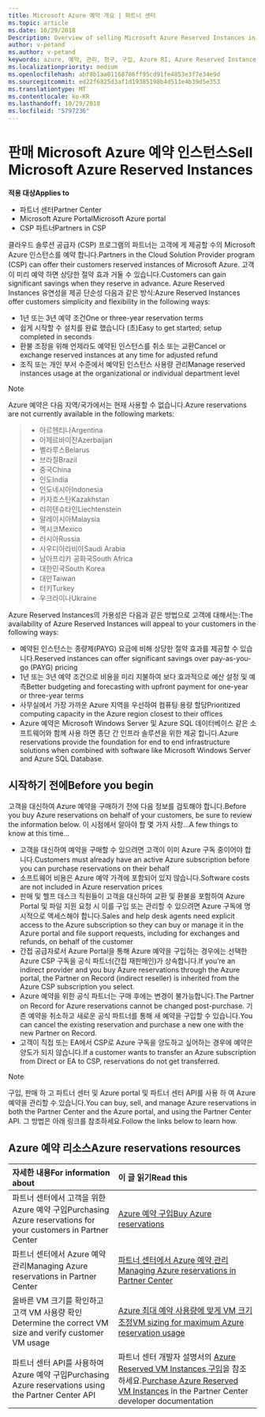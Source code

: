 ```yaml
---
title: Microsoft Azure 예약 개요 | 파트너 센터
ms.topic: article
ms.date: 10/29/2018
Description: Overview of selling Microsoft Azure Reserved Instances in CSP.
author: v-petand
ms.author: v-petand
keywords: azure, 예약, 관리, 청구, 구입, Azure RI, Azure Reserved Instances
ms.localizationpriority: medium
ms.openlocfilehash: abf8b1aa01168786ff95cd91fe4853e3f7e34e9d
ms.sourcegitcommit: ed22f6825d3af1d19385198b4d511e4b39d5e353
ms.translationtype: MT
ms.contentlocale: ko-KR
ms.lasthandoff: 10/29/2018
ms.locfileid: "5797236"
---
```

# <a name="sell-microsoft-azure-reserved-instances"></a><span data-ttu-id="d85fe-103">판매 Microsoft Azure 예약 인스턴스</span><span class="sxs-lookup"><span data-stu-id="d85fe-103">Sell Microsoft Azure Reserved Instances</span></span> 

**<span data-ttu-id="d85fe-104">적용 대상</span><span class="sxs-lookup"><span data-stu-id="d85fe-104">Applies to</span></span>**

-  <span data-ttu-id="d85fe-105">파트너 센터</span><span class="sxs-lookup"><span data-stu-id="d85fe-105">Partner Center</span></span>
-  <span data-ttu-id="d85fe-106">Microsoft Azure Portal</span><span class="sxs-lookup"><span data-stu-id="d85fe-106">Microsoft Azure portal</span></span>
-  <span data-ttu-id="d85fe-107">CSP 파트너</span><span class="sxs-lookup"><span data-stu-id="d85fe-107">Partners in CSP</span></span>

<span data-ttu-id="d85fe-108">클라우드 솔루션 공급자 (CSP) 프로그램의 파트너는 고객에 게 제공할 수의 Microsoft Azure 인스턴스를 예약 합니다.</span><span class="sxs-lookup"><span data-stu-id="d85fe-108">Partners in the Cloud Solution Provider program (CSP) can offer their customers reserved instances of Microsoft Azure.</span></span> <span data-ttu-id="d85fe-109">고객이 미리 예약 하면 상당한 절약 효과 거둘 수 있습니다.</span><span class="sxs-lookup"><span data-stu-id="d85fe-109">Customers can gain significant savings when they reserve in advance.</span></span> <span data-ttu-id="d85fe-110">Azure Reserved Instances 유연성을 제공 단순성 다음과 같은 방식:</span><span class="sxs-lookup"><span data-stu-id="d85fe-110">Azure Reserved Instances offer customers simplicity and flexibility in the following ways:</span></span>

-   <span data-ttu-id="d85fe-111">1년 또는 3년 예약 조건</span><span class="sxs-lookup"><span data-stu-id="d85fe-111">One or three-year reservation terms</span></span> 
-   <span data-ttu-id="d85fe-112">쉽게 시작할 수 설치를 완료 했습니다 (초)</span><span class="sxs-lookup"><span data-stu-id="d85fe-112">Easy to get started; setup completed in seconds</span></span> 
-   <span data-ttu-id="d85fe-113">환불 조정을 위해 언제라도 예약된 인스턴스를 취소 또는 교환</span><span class="sxs-lookup"><span data-stu-id="d85fe-113">Cancel or exchange reserved instances at any time for adjusted refund</span></span> 
-   <span data-ttu-id="d85fe-114">조직 또는 개인 부서 수준에서 예약된 인스턴스 사용량 관리</span><span class="sxs-lookup"><span data-stu-id="d85fe-114">Manage reserved instances usage at the organizational or individual department level</span></span> 

> [!NOTE]  
> <span data-ttu-id="d85fe-115">Azure 예약은 다음 지역/국가에서는 현재 사용할 수 없습니다.</span><span class="sxs-lookup"><span data-stu-id="d85fe-115">Azure reservations are not currently available in the following markets:</span></span>
  
> * <span data-ttu-id="d85fe-116">아르헨티나</span><span class="sxs-lookup"><span data-stu-id="d85fe-116">Argentina</span></span>
> * <span data-ttu-id="d85fe-117">아제르바이잔</span><span class="sxs-lookup"><span data-stu-id="d85fe-117">Azerbaijan</span></span>
> * <span data-ttu-id="d85fe-118">벨라루스</span><span class="sxs-lookup"><span data-stu-id="d85fe-118">Belarus</span></span>
> * <span data-ttu-id="d85fe-119">브라질</span><span class="sxs-lookup"><span data-stu-id="d85fe-119">Brazil</span></span>
> * <span data-ttu-id="d85fe-120">중국</span><span class="sxs-lookup"><span data-stu-id="d85fe-120">China</span></span>
> * <span data-ttu-id="d85fe-121">인도</span><span class="sxs-lookup"><span data-stu-id="d85fe-121">India</span></span>
> * <span data-ttu-id="d85fe-122">인도네시아</span><span class="sxs-lookup"><span data-stu-id="d85fe-122">Indonesia</span></span>
> * <span data-ttu-id="d85fe-123">카자흐스탄</span><span class="sxs-lookup"><span data-stu-id="d85fe-123">Kazakhstan</span></span>
> * <span data-ttu-id="d85fe-124">리히텐슈타인</span><span class="sxs-lookup"><span data-stu-id="d85fe-124">Liechtenstein</span></span>
> * <span data-ttu-id="d85fe-125">말레이시아</span><span class="sxs-lookup"><span data-stu-id="d85fe-125">Malaysia</span></span>
> * <span data-ttu-id="d85fe-126">멕시코</span><span class="sxs-lookup"><span data-stu-id="d85fe-126">Mexico</span></span>
> * <span data-ttu-id="d85fe-127">러시아</span><span class="sxs-lookup"><span data-stu-id="d85fe-127">Russia</span></span>
> * <span data-ttu-id="d85fe-128">사우디아라비아</span><span class="sxs-lookup"><span data-stu-id="d85fe-128">Saudi Arabia</span></span>
> * <span data-ttu-id="d85fe-129">남아프리카 공화국</span><span class="sxs-lookup"><span data-stu-id="d85fe-129">South Africa</span></span>
> * <span data-ttu-id="d85fe-130">대한민국</span><span class="sxs-lookup"><span data-stu-id="d85fe-130">South Korea</span></span>
> * <span data-ttu-id="d85fe-131">대만</span><span class="sxs-lookup"><span data-stu-id="d85fe-131">Taiwan</span></span>
> * <span data-ttu-id="d85fe-132">터키</span><span class="sxs-lookup"><span data-stu-id="d85fe-132">Turkey</span></span>
> * <span data-ttu-id="d85fe-133">우크라이나</span><span class="sxs-lookup"><span data-stu-id="d85fe-133">Ukraine</span></span>

<span data-ttu-id="d85fe-134">Azure Reserved Instances의 가용성은 다음과 같은 방법으로 고객에 대해서는:</span><span class="sxs-lookup"><span data-stu-id="d85fe-134">The availability of Azure Reserved Instances will appeal to your customers in the following ways:</span></span>

-   <span data-ttu-id="d85fe-135">예약된 인스턴스는 종량제(PAYG) 요금에 비해 상당한 절약 효과를 제공할 수 있습니다.</span><span class="sxs-lookup"><span data-stu-id="d85fe-135">Reserved instances can offer significant savings over pay-as-you-go (PAYG) pricing</span></span>
-   <span data-ttu-id="d85fe-136">1년 또는 3년 예약 조건으로 비용을 미리 지불하여 보다 효과적으로 예산 설정 및 예측</span><span class="sxs-lookup"><span data-stu-id="d85fe-136">Better budgeting and forecasting with upfront payment for one-year or three-year terms</span></span> 
-   <span data-ttu-id="d85fe-137">사무실에서 가장 가까운 Azure 지역을 우선하여 컴퓨팅 용량 할당</span><span class="sxs-lookup"><span data-stu-id="d85fe-137">Prioritized computing capacity in the Azure region closest to their offices</span></span>  
-   <span data-ttu-id="d85fe-138">Azure 예약은 Microsoft Windows Server 및 Azure SQL 데이터베이스 같은 소프트웨어와 함께 사용 하면 종단 간 인프라 솔루션을 위한 제공 합니다.</span><span class="sxs-lookup"><span data-stu-id="d85fe-138">Azure reservations provide the foundation for end to end infrastructure solutions when combined with software like Microsoft Windows Server and Azure SQL Database.</span></span>   

## <a name="before-you-begin"></a><span data-ttu-id="d85fe-139">시작하기 전에</span><span class="sxs-lookup"><span data-stu-id="d85fe-139">Before you begin</span></span>

<span data-ttu-id="d85fe-140">고객을 대신하여 Azure 예약을 구매하기 전에 다음 정보를 검토해야 합니다.</span><span class="sxs-lookup"><span data-stu-id="d85fe-140">Before you buy Azure reservations on behalf of your customers, be sure to review the information below.</span></span> <span data-ttu-id="d85fe-141">이 시점에서 알아야 할 몇 가지 사항...</span><span class="sxs-lookup"><span data-stu-id="d85fe-141">A few things to know at this time…</span></span>

-   <span data-ttu-id="d85fe-142">고객을 대신하여 예약을 구매할 수 있으려면 고객이 이미 Azure 구독 중이어야 합니다.</span><span class="sxs-lookup"><span data-stu-id="d85fe-142">Customers must already have an active Azure subscription before you can purchase reservations on their behalf</span></span>  
-   <span data-ttu-id="d85fe-143">소프트웨어 비용은 Azure 예약 가격에 포함되어 있지 않습니다.</span><span class="sxs-lookup"><span data-stu-id="d85fe-143">Software costs are not included in Azure reservation prices</span></span> 
-   <span data-ttu-id="d85fe-144">판매 및 헬프 데스크 직원들이 고객을 대신하여 교환 및 환불을 포함하여 Azure Portal 및 파일 지원 요청 시 이를 구입 또는 관리할 수 있으려면 Azure 구독에 명시적으로 액세스해야 합니다.</span><span class="sxs-lookup"><span data-stu-id="d85fe-144">Sales and help desk agents need explicit access to the Azure subscription so they can buy or manage it in the Azure portal and file support requests, including for exchanges and refunds, on behalf of the customer</span></span>  
-   <span data-ttu-id="d85fe-145">간접 공급자로서 Azure Portal을 통해 Azure 예약을 구입하는 경우에는 선택한 Azure CSP 구독을 공식 파트너(간접 재판매인)가 상속합니다.</span><span class="sxs-lookup"><span data-stu-id="d85fe-145">If you’re an indirect provider and you buy Azure reservations through the Azure portal, the Partner on Record (indirect reseller) is inherited from the Azure CSP subscription you select.</span></span> 
-   <span data-ttu-id="d85fe-146">Azure 예약을 위한 공식 파트너는 구매 후에는 변경이 불가능합니다.</span><span class="sxs-lookup"><span data-stu-id="d85fe-146">The Partner on Record for Azure reservations cannot be changed post-purchase.</span></span> <span data-ttu-id="d85fe-147">기존 예약을 취소하고 새로운 공식 파트너를 통해 새 예약을 구입할 수 있습니다.</span><span class="sxs-lookup"><span data-stu-id="d85fe-147">You can cancel the existing reservation and purchase a new one with the new Partner on Record.</span></span> 
-   <span data-ttu-id="d85fe-148">고객이 직접 또는 EA에서 CSP로 Azure 구독을 양도하고 싶어하는 경우에 예약은 양도가 되지 않습니다.</span><span class="sxs-lookup"><span data-stu-id="d85fe-148">If a customer wants to transfer an Azure subscription from Direct or EA to CSP, reservations do not get transferred.</span></span> 

>[!NOTE]
> <span data-ttu-id="d85fe-149">구입, 판매 하 고 파트너 센터 및 Azure portal 및 파트너 센터 API를 사용 하 여 Azure 예약을 관리할 수 있습니다.</span><span class="sxs-lookup"><span data-stu-id="d85fe-149">You can buy, sell, and manage Azure reservations in both the Partner Center and the Azure portal, and using the Partner Center API.</span></span> <span data-ttu-id="d85fe-150">그 방법은 아래 링크를 참조하세요.</span><span class="sxs-lookup"><span data-stu-id="d85fe-150">Follow the links below to learn how.</span></span> 

## <a name="azure-reservations-resources"></a><span data-ttu-id="d85fe-151">Azure 예약 리소스</span><span class="sxs-lookup"><span data-stu-id="d85fe-151">Azure reservations resources</span></span>
|**<span data-ttu-id="d85fe-152">자세한 내용</span><span class="sxs-lookup"><span data-stu-id="d85fe-152">For information about</span></span>**   |**<span data-ttu-id="d85fe-153">이 글 읽기</span><span class="sxs-lookup"><span data-stu-id="d85fe-153">Read this</span></span>**    |
|:-----------------------------|:-----------------|
|<span data-ttu-id="d85fe-154">파트너 센터에서 고객을 위한 Azure 예약 구입</span><span class="sxs-lookup"><span data-stu-id="d85fe-154">Purchasing Azure reservations for your customers in Partner Center</span></span>   |[<span data-ttu-id="d85fe-155">Azure 예약 구입</span><span class="sxs-lookup"><span data-stu-id="d85fe-155">Buy Azure reservations</span></span>](azure-reservations-buying.md)
|<span data-ttu-id="d85fe-156">파트너 센터에서 Azure 예약 관리</span><span class="sxs-lookup"><span data-stu-id="d85fe-156">Managing Azure reservations in Partner Center</span></span> | [<span data-ttu-id="d85fe-157">파트너 센터에서 Azure 예약 관리</span><span class="sxs-lookup"><span data-stu-id="d85fe-157">Managing Azure reservations in Partner Center</span></span>](azure-reservations-manage.md)
|<span data-ttu-id="d85fe-158">올바른 VM 크기를 확인하고 고객 VM 사용량 확인</span><span class="sxs-lookup"><span data-stu-id="d85fe-158">Determine the correct VM size and verify customer VM usage</span></span>   |[<span data-ttu-id="d85fe-159">Azure 최대 예약 사용량에 맞게 VM 크기 조정</span><span class="sxs-lookup"><span data-stu-id="d85fe-159">VM sizing for maximum Azure reservation usage</span></span>](azure-usage.md)   |
|<span data-ttu-id="d85fe-160">파트너 센터 API를 사용하여 Azure 예약 구입</span><span class="sxs-lookup"><span data-stu-id="d85fe-160">Purchasing Azure reservations using the Partner Center API</span></span> | <span data-ttu-id="d85fe-161">파트너 센터 개발자 설명서의 [Azure Reserved VM Instances 구입](https://docs.microsoft.com/partner-center/develop/purchase-azure-reservations)을 참조하세요.</span><span class="sxs-lookup"><span data-stu-id="d85fe-161">[Purchase Azure Reserved VM Instances](https://docs.microsoft.com/partner-center/develop/purchase-azure-reservations) in the Partner Center developer documentation</span></span>

 

